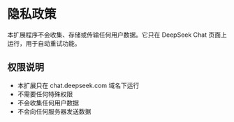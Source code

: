 # 隐私政策

本扩展程序不会收集、存储或传输任何用户数据。它只在 DeepSeek Chat 页面上运行，用于自动重试功能。

## 权限说明
- 本扩展只在 chat.deepseek.com 域名下运行
- 不需要任何特殊权限
- 不会收集任何用户数据
- 不会向任何服务器发送数据 